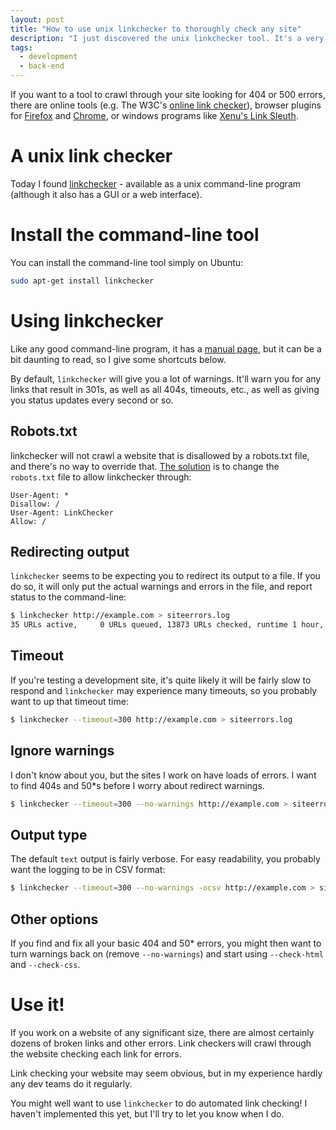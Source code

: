 ```yaml
---
layout: post
title: "How to use unix linkchecker to thoroughly check any site"
description: "I just discovered the unix linkchecker tool. It's a very useful and thorough tool for checking websites that more people should use."
tags:
  - development
  - back-end
---
```


If you want to a tool to crawl through your site looking for 404 or 500 errors, there are online tools (e.g. The W3C's [online link checker](http://validator.w3.org/checklink)), browser plugins for [Firefox](https://chrome.google.com/webstore/detail/check-my-links/ojkcdipcgfaekbeaelaapakgnjflfglf?hl=en-GB) and [Chrome](https://chrome.google.com/webstore/detail/check-my-links/ojkcdipcgfaekbeaelaapakgnjflfglf?hl=en-GB), or windows programs like [Xenu's Link Sleuth](http://home.snafu.de/tilman/xenulink.html).

A unix link checker
===

Today I found [linkchecker](http://wummel.github.io/linkchecker/) - available as a unix command-line program (although it also has a GUI or a web interface).

Install the command-line tool
===

You can install the command-line tool simply on Ubuntu:

``` bash
sudo apt-get install linkchecker
```

Using linkchecker
===

Like any good command-line program, it has a [manual page](http://linkchecker.sourceforge.net/man1/linkchecker.1.html), but it can be a bit daunting to read, so I give some shortcuts below.

By default, `linkchecker` will give you a lot of warnings. It'll warn you for any links that result in 301s, as well as all 404s, timeouts, etc., as well as giving you status updates every second or so.

Robots.txt
---

linkchecker will not crawl a website that is disallowed by a robots.txt file, and there's no way to override that. [The solution](http://wummel.github.io/linkchecker/faq.html) is to change the `robots.txt` file to allow linkchecker through:

```
User-Agent: *
Disallow: /
User-Agent: LinkChecker
Allow: /
```

Redirecting output
---

`linkchecker` seems to be expecting you to redirect its output to a file. If you do so, it will only put the actual warnings and errors in the file, and report status to the command-line:

``` bash
$ linkchecker http://example.com > siteerrors.log
35 URLs active,     0 URLs queued, 13873 URLs checked, runtime 1 hour, 51 minutes
```

Timeout
---

If you're testing a development site, it's quite likely it will be fairly slow to respond and `linkchecker` may experience many timeouts, so you probably want to up that timeout time:

``` bash
$ linkchecker --timeout=300 http://example.com > siteerrors.log
```

Ignore warnings
---

I don't know about you, but the sites I work on have loads of errors. I want to find 404s and 50*s before I worry about redirect warnings.

``` bash
$ linkchecker --timeout=300 --no-warnings http://example.com > siteerrors.log
```

Output type
---

The default `text` output is fairly verbose. For easy readability, you probably want the logging to be in CSV format:

``` bash
$ linkchecker --timeout=300 --no-warnings -ocsv http://example.com > siteerrors.csv
```

Other options
---

If you find and fix all your basic 404 and 50* errors, you might then want to turn warnings back on (remove `--no-warnings`) and start using `--check-html` and `--check-css`.

Use it!
===

If you work on a website of any significant size, there are almost certainly dozens of broken links and other errors. Link checkers will crawl through the website checking each link for errors.

Link checking your website may seem obvious, but in my experience hardly any dev teams do it regularly.

You might well want to use `linkchecker` to do automated link checking! I haven't implemented this yet, but I'll try to let you know when I do.

